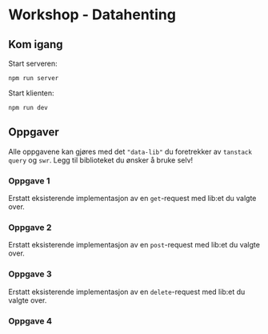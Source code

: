 # Workshop - Datahenting

## Kom igang

Start serveren:
```
npm run server
```
Start klienten:
```
npm run dev
```

## Oppgaver

Alle oppgavene kan gjøres med det `"data-lib"` du foretrekker av `tanstack query` og `swr`. Legg til biblioteket du ønsker å bruke selv!

### Oppgave 1

Erstatt eksisterende implementasjon av en `get`-request med lib:et du valgte over.

### Oppgave 2

Erstatt eksisterende implementasjon av en `post`-request med lib:et du valgte over.

### Oppgave 3

Erstatt eksisterende implementasjon av en `delete`-request med lib:et du valgte over.

### Oppgave 4 
